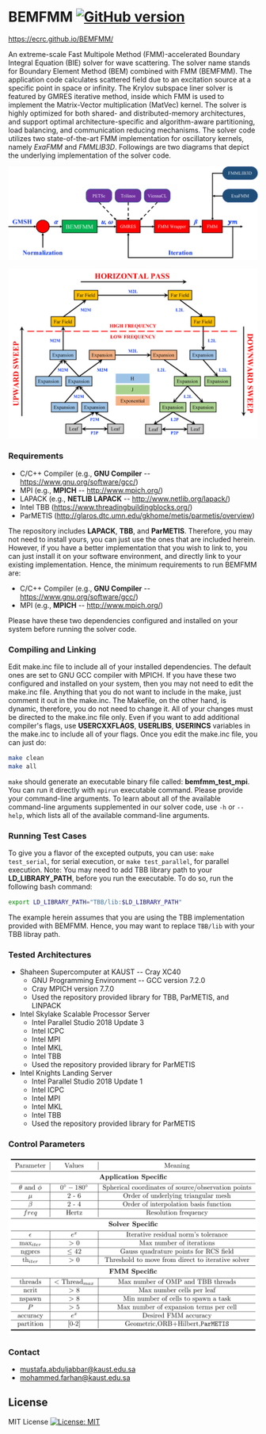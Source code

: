 # BEMFMM [![GitHub version](https://badge.fury.io/gh/ecrc%2FBEMFMM.svg)](https://badge.fury.io/gh/ecrc%2FBEMFMM) #

 https://ecrc.github.io/BEMFMM/

An extreme-scale Fast Multipole Method (FMM)-accelerated Boundary Integral Equation (BIE) solver for wave scattering. The solver name stands for Boundary Element Method (BEM) combined with FMM (BEMFMM). The application code calculates scattered field due to an excitation source at a specific point in space or infinity. The Krylov subspace liner solver is featured by GMRES iterative method, inside which FMM is used to implement the Matrix-Vector multiplication (MatVec) kernel. The solver is highly optimized for both shared- and distributed-memory architectures, and support optimal architecture-specific and algorithm-aware partitioning, load balancing, and communication reducing mechanisms. The solver code utilizes two state-of-the-art FMM implementation for oscillatory kernels, namely *ExaFMM* and *FMMLIB3D*. Followings are two diagrams that depict the underlying implementation of the solver code.

![Image of BEMFMM workflow](img/workflow.png)

![Image of the implemented FMM](img/fmmG.png)

### Requirements ###

* C/C++ Compiler (e.g., **GNU Compiler** -- https://www.gnu.org/software/gcc/)
* MPI  (e.g., **MPICH** -- http://www.mpich.org/)
* LAPACK (e.g., **NETLIB LAPACK** -- http://www.netlib.org/lapack/)
* Intel TBB (https://www.threadingbuildingblocks.org/)
* ParMETIS (http://glaros.dtc.umn.edu/gkhome/metis/parmetis/overview)

The repository includes **LAPACK**, **TBB**, and **ParMETIS**. Therefore, you may not need to install yours, you can just use the ones that are included herein. However, if you have a better implementation that you wish to link to, you can just install it on your software environment, and directly link to your existing implementation. Hence, the minimum requirements to run BEMFMM are:

* C/C++ Compiler (e.g., **GNU Compiler** -- https://www.gnu.org/software/gcc/)
* MPI  (e.g., **MPICH** -- http://www.mpich.org/)

Please have these two dependencies configured and installed on your system before running the solver code.

### Compiling and Linking ###

Edit make.inc file to include all of your installed dependencies. The default ones are set to GNU GCC compiler with MPICH. If you have these two configured and installed on your system, then you may not need to edit the make.inc file. Anything that you do not want to include in the make, just comment it out in the make.inc. The Makefile, on the other hand, is dynamic, therefore, you do not need to change it. All of your changes must be directed to the make.inc file only. Even if you want to add additional compiler's flags, use **USERCXXFLAGS**, **USERLIBS**, **USERINCS** variables in the make.inc to include all of your flags. Once you edit the make.inc file, you can just do:

```bash
make clean
make all
```

`make` should generate an executable binary file called: **bemfmm_test_mpi**. You can run it directly with `mpirun` executable command. Please provide your command-line arguments. To learn about all of the available command-line arguments supplemented in our solver code, use `-h` or `--help`, which lists all of the available command-line arguments.

### Running Test Cases ###

To give you a flavor of the excepted outputs, you can use: `make test_serial`, for serial execution, or `make test_parallel`, for parallel execution. Note: You may need to add TBB library path to your **LD_LIBRARY_PATH**, before you run the executable. To do so, run the following bash command:

```bash
export LD_LIBRARY_PATH="TBB/lib:$LD_LIBRARY_PATH"
```

The example herein assumes that you are using the TBB implementation provided with BEMFMM. Hence, you may want to replace `TBB/lib` with your TBB libray path.

### Tested Architectures ###

* Shaheen Supercomputer at KAUST -- Cray XC40
  * GNU Programming Environment -- GCC version 7.2.0
  * Cray MPICH version 7.7.0
  * Used the repository provided library for TBB, ParMETIS, and LINPACK
* Intel Skylake Scalable Processor Server
  * Intel Parallel Studio 2018 Update 3
  * Intel ICPC
  * Intel MPI
  * Intel MKL
  * Intel TBB
  * Used the repository provided library for ParMETIS
* Intel Knights Landing Server
  * Intel Parallel Studio 2018 Update 1
  * Intel ICPC
  * Intel MPI
  * Intel MKL
  * Intel TBB
  * Used the repository provided library for ParMETIS

### Control Parameters ###

![Image of the Control Parameters](img/parameters.png)

### Contact ###

* mustafa.abduljabbar@kaust.edu.sa
* mohammed.farhan@kaust.edu.sa

## License ###

MIT License [![License: MIT](https://img.shields.io/badge/License-MIT-yellow.svg)](https://opensource.org/licenses/MIT)
